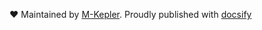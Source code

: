 <!-- 页脚 -->

❤️ ️️Maintained by [M-Kepler](https://github.com/M-Kepler). Proudly published with [docsify](https://docsify.js.io)
